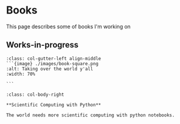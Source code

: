 # Books
This page describes some of books I'm working on

## Works-in-progress

````{div}
:class: col-gutter-left align-middle
```{image} ./images/book-square.png
:alt: Taking over the world y'all
:width: 70%

```
````
````{div}
:class: col-body-right

**Scientific Computing with Python**

The world needs more scientific computing with python notebooks.
````

